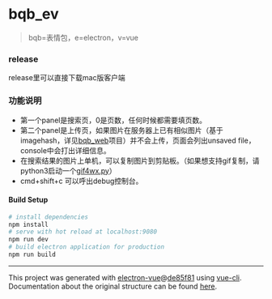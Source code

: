 # bqb_ev

> bqb=表情包，e=electron，v=vue

### release
release里可以直接下载mac版客户端

### 功能说明
- 第一个panel是搜索页，0是页数，任何时候都需要填页数。
- 第二个panel是上传页，如果图片在服务器上已有相似图片（基于imagehash，详见[bqb_web](https://github.com/dpy1123/bqb_web)项目）并不会上传，页面会列出unsaved file，console中会打出详细信息。
- 在搜索结果的图片上单机，可以复制图片到剪贴板。（如果想支持gif复制，请python3启动一个[gif4wx.py](https://github.com/dpy1123/gif4wx)）
- cmd+shift+c 可以呼出debug控制台。


#### Build Setup
``` bash
# install dependencies
npm install
# serve with hot reload at localhost:9080
npm run dev
# build electron application for production
npm run build
```

---
This project was generated with [electron-vue](https://github.com/SimulatedGREG/electron-vue)@[de85f81](https://github.com/SimulatedGREG/electron-vue/tree/de85f81890c01500113738bfe57bef136f9fbf52) using [vue-cli](https://github.com/vuejs/vue-cli). Documentation about the original structure can be found [here](https://simulatedgreg.gitbooks.io/electron-vue/content/index.html).

